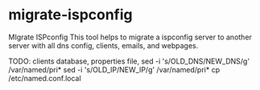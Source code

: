 # migrate-ispconfig
MIgrate ISPconfig
This tool helps to migrate a ispconfig server to another server with all dns config, clients, emails, and webpages.

TODO: clients database, properties file,
sed -i 's/OLD_DNS/NEW_DNS/g' /var/named/pri*
sed -i 's/OLD_IP/NEW_IP/g' /var/named/pri*
cp /etc/named.conf.local
